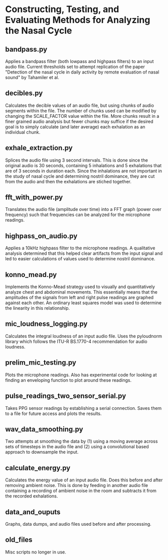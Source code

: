 # Constructing, Testing, and Evaluating Methods for Analyzing the Nasal Cycle

## bandpass.py
Applies a bandpass filter (both lowpass and highpass filters) to an input audio file. Current thresholds set to attempt replication of the paper "Detection of the nasal cycle in daily activity by remote evaluation of nasal sound" by Tahamiler et al.

## decibles.py
Calculates the decible values of an audio file, but using chunks of audio segments within the file. The number of chunks used can be modified by changing the SCALE_FACTOR value within the file. More chunks result in a finer grained audio analysis but fewer chunks may suffice if the desired goal is to simply calculate (and later average) each exhalation as an individual chunk.

## exhale_extraction.py
Splices the audio file using 3 second intervals. This is done since the original audio is 30 seconds, containing 5 inhalations and 5 exhalations that are of 3 seconds in duration each. Since the inhalations are not important in the study of nasal cycle and determining nostril dominance, they are cut from the audio and then the exhalations are stiched together.

## fft_with_power.py
Translates the audio file (amplitude over time) into a FFT graph (power over frequency) such that frequencies can be analyzed for the microphone readings.

## highpass_on_audio.py
Applies a 10kHz highpass filter to the microphone readings. A qualitative analysis determined that this helped clear artifacts from the input signal and led to easier calculations of values used to determine nostril dominance.

## konno_mead.py
Implements the Konno-Mead strategy used to visually and quantitatively analyze chest and abdominal movements. This essentially means that the amplitudes of the signals from left and right pulse readings are graphed against each other. An ordinary least squares model was used to determine the linearity in this relationship.

## mic_loudness_logging.py
Calculates the integral loudness of an input audio file. Uses the pyloudnorm library which follows the ITU-R BS.1770-4 recommendation for audio loudness.

## prelim_mic_testing.py
Plots the microphone readings. Also has experimental code for looking at finding an enveloping function to plot around these readings.

## pulse_readings_two_sensor_serial.py
Takes PPG sensor readings by establishing a serial connection. Saves them to a file for future access and plots the results.

## wav_data_smoothing.py
Two attempts at smoothing the data by (1) using a moving average across sets of timesteps in the audio file and (2) using a convolutional based approach to downsample the input.

## calculate_energy.py
Calculates the energy value of an input audio file. Does this before and after removing ambient noise. This is done by feeding in another audio file containing a recording of ambient noise in the room and subtracts it from the recorded exhalations.

## data_and_ouputs
Graphs, data dumps, and audio files used before and after processing.

## old_files
Misc scripts no longer in use.
